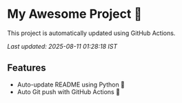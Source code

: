 # My Awesome Project 🚀

This project is automatically updated using GitHub Actions.

_Last updated: 2025-08-11 01:28:18 IST_

## Features
- Auto-update README using Python 🐍
- Auto Git push with GitHub Actions 🤖

